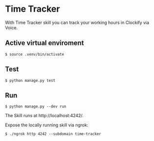 # Time Tracker

With Time Tracker skill you can track your working hours in Clockify via Voice.

## Active virtual enviroment

    $ source .venv/bin/activate 
    
## Test

    $ python manage.py test 

## Run 

    $ python manage.py --dev run

The Skill runs at http://localhost:4242/.

Expose the locally running skill via ngrok: 

    $ ./ngrok http 4242 --subdomain time-tracker

